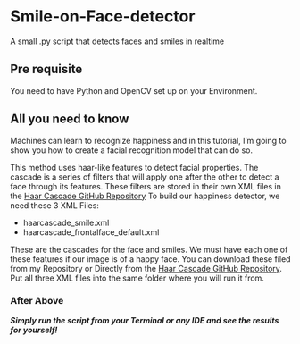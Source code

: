 # Smile-on-Face-detector
A small .py script that detects faces and smiles in realtime

## Pre requisite
You need to have Python and OpenCV set up on your Environment.

## All you need to know
Machines can learn to recognize happiness and in this tutorial, I’m going to show you how to create a facial recognition model that can do so.

This method uses haar-like features to detect facial properties. The cascade is a series of filters that will apply one after the other to detect a face through its features.
These filters are stored in their own XML files in the [Haar Cascade GitHub Repository](https://github.com/opencv/opencv/tree/master/data/haarcascades)
To build our happiness detector, we need these 3 XML Files: 
- haarcascade_smile.xml
- haarcascade_frontalface_default.xml

These are the cascades for the face and smiles. We must have each one of these features if our image is of a happy face. You can download these filed from my Repository or Directly from the [Haar Cascade GitHub Repository](https://github.com/opencv/opencv/tree/master/data/haarcascades). Put all three XML files into the same folder where you will run it from.

### After Above

***Simply run the script from your Terminal or any IDE and see the results for yourself!***

